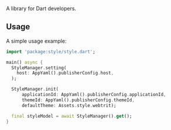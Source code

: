 A library for Dart developers.

## Usage

A simple usage example:

```dart
import 'package:style/style.dart';

main() async {
  StyleManager.setting(
    host: AppYaml().publisherConfig.host,
  );

  StyleManager.init(
      applicationId: AppYaml().publisherConfig.applicationId,
      themeId: AppYaml().publisherConfig.themeId,
      defaultTheme: Assets.style.webtrit);

  final styleModel = await StyleManager().get();
}
```

